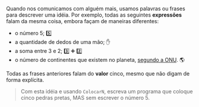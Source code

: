 Quando nos comunicamos com alguém mais, usamos palavras ou frases para descrever uma idéia. Por exemplo, todas as seguintes **expressões** falam da mesma coisa, embora façam de maneiras diferentes:

* o número 5; :five:
* a quantidade de dedos de uma mão; :hand:
* a soma entre 3 e 2; :three: :heavy_plus_sign: :two:
* o número de continentes que existem no planeta, [segundo a ONU](https://pt.wikipedia.org/wiki/Continente). :earth_americas:

Todas as frases anteriores falam do **valor** cinco, mesmo que não digam de forma explícita.

> Com esta idéia e usando `ColocarN`, escreva um programa que coloque cinco pedras pretas, MAS sem escrever o número 5.
